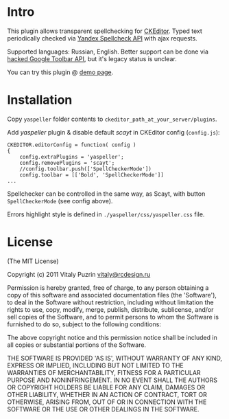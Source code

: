 Intro
=====

This plugin allows transparent spellchecking for [CKEditor](http://ckeditor.com/).
Typed text periodically checked via [Yandex Spellcheck API](http://api.yandex.ru/speller/doc/dg/concepts/api-overview.xml) with ajax requests.

Supported languages: Russian, English. Better support can be done via [hacked Google Toolbar API](http://weblogs.asp.net/pwelter34/archive/2005/07/19/google-toolbar-spell-check-api.aspx), but it's legacy status is unclear.

You can try this plugin @ [demo page](http://nodeca.github.com/ckeditor-yaspeller/).


Installation
============

Copy `yaspeller` folder contents to `ckeditor_path_at_your_server/plugins`.

Add *yaspeller* plugin & disable default *scayt* in CKEditor config (`config.js`):

    CKEDITOR.editorConfig = function( config )
    {
        config.extraPlugins = 'yaspeller';
        config.removePlugins = 'scayt';
        //config.toolbar.push(['SpellCheckerMode'])
        config.toolbar = [['Bold', 'SpellCheckerMode']]
    ...


Spellchecker can be controlled in the same way, as Scayt, with button `SpellCheckerMode` (see config above).

Errors highlight style is defined in `./yaspeller/css/yaspeller.css` file.


License
=======

(The MIT License)

Copyright (c) 2011 Vitaly Puzrin <vitaly@rcdesign.ru>

Permission is hereby granted, free of charge, to any person obtaining a copy of this software and associated documentation files (the 'Software'), to deal in the Software without restriction, including without limitation the rights to use, copy, modify, merge, publish, distribute, sublicense, and/or sell copies of the Software, and to permit persons to whom the Software is furnished to do so, subject to the following conditions:

The above copyright notice and this permission notice shall be included in all copies or substantial portions of the Software.

THE SOFTWARE IS PROVIDED 'AS IS', WITHOUT WARRANTY OF ANY KIND, EXPRESS OR IMPLIED, INCLUDING BUT NOT LIMITED TO THE WARRANTIES OF MERCHANTABILITY, FITNESS FOR A PARTICULAR PURPOSE AND NONINFRINGEMENT. IN NO EVENT SHALL THE AUTHORS OR COPYRIGHT HOLDERS BE LIABLE FOR ANY CLAIM, DAMAGES OR OTHER LIABILITY, WHETHER IN AN ACTION OF CONTRACT, TORT OR OTHERWISE, ARISING FROM, OUT OF OR IN CONNECTION WITH THE SOFTWARE OR THE USE OR OTHER DEALINGS IN THE SOFTWARE.
